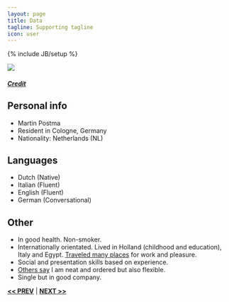 ```yaml
---
layout: page
title: Data
tagline: Supporting tagline
icon: user
---
```

{% include JB/setup %}

<a href="https://www.flickr.com/photos/188320765@N04/50164061236" title="View photo on Flickr" target="_blank"><img src="https://live.staticflickr.com/65535/50164061236_d44b0e181b_c_d.jpg"></a><br />
<h5><a href="https://www.flickr.com/photos/188320765@N04/" title="View user on Flickr" target="_blank">Credit</a></h5>

## Personal info
- Martin Postma
- Resident in Cologne, Germany
- Nationality: Netherlands (NL)


## Languages

- Dutch (Native)
- Italian (Fluent)
- English (Fluent)
- German (Conversational)


## Other

- In good health. Non-smoker.
- Internationally orientated. Lived in Holland (childhood and education), Italy and Egypt. [Traveled many places](https://www.google.com/maps/contrib/108601300816282599187/photos) for work and pleasure.
- Social and presentation skills based on experience.
- [Others say](https://www.airbnb.com/users/show/7889468) I am neat and ordered but also flexible.
- Single but in good company.

<a href="/#top" title="Home"><b><< PREV</b></a> &#124; <a href="/work.html#top" title="Work"><b>NEXT >></b></a>

